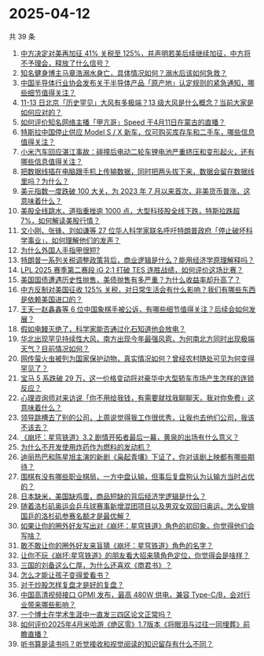 # 2025-04-12

共 39 条

<!-- BEGIN -->
<!-- 最后更新时间 Sat Apr 12 2025 03:27:40 GMT+0800 (China Standard Time) -->

1. [中方决定对美再加征 41% 关税至 125%，并声明若美后续继续加征，中方将不予理会，释放了什么信号？](https://www.zhihu.com/search?q=https%3A%2F%2Fapi.zhihu.com%2Fquestions%2F1894058190527771356)
1. [知名健身博主马章浩溺水身亡，具体情况如何？溺水后该如何急救？](https://www.zhihu.com/search?q=https%3A%2F%2Fapi.zhihu.com%2Fquestions%2F1894023322062254574)
1. [中国半导体行业协会发布关于半导体产品「原产地」认定规则的紧急通知，哪些细节值得关注？](https://www.zhihu.com/search?q=https%3A%2F%2Fapi.zhihu.com%2Fquestions%2F1894021580197159423)
1. [11-13 日北京「历史罕见」大风有多极端？13 级大风是什么概念？当前大家是如何应对的？](https://www.zhihu.com/search?q=https%3A%2F%2Fapi.zhihu.com%2Fquestions%2F1893728197494925157)
1. [如何评价知名网络主播「甲亢哥」Speed 于4月11日在蒙古的直播？](https://www.zhihu.com/search?q=https%3A%2F%2Fapi.zhihu.com%2Fquestions%2F1893981601970500598)
1. [特斯拉中国停止供应 Model S / X 新车，仅可购买库存车和二手车，哪些信息值得关注？](https://www.zhihu.com/search?q=https%3A%2F%2Fapi.zhihu.com%2Fquestions%2F1894001271545001491)
1. [小米汽车回应湛江事故：碰撞后电动二轮车锂电池严重挤压和变形起火，还有哪些信息值得关注？](https://www.zhihu.com/search?q=https%3A%2F%2Fapi.zhihu.com%2Fquestions%2F1894074069558724444)
1. [把数据线插在电脑跟手机上传输数据，同时把两头拔下来，数据会留在数据线里吗？为什么？](https://www.zhihu.com/search?q=https%3A%2F%2Fapi.zhihu.com%2Fquestions%2F1891047187741388897)
1. [美元指数一度跌破 100 大关，为 2023 年 7 月以来首次，非美货币普涨，这意味着什么？](https://www.zhihu.com/search?q=https%3A%2F%2Fapi.zhihu.com%2Fquestions%2F1893952498202568611)
1. [美股全线跳水，道指重挫逾 1000 点，大型科技股全线下跌，特斯拉跌超 7%，如何解读美股行情？](https://www.zhihu.com/search?q=https%3A%2F%2Fapi.zhihu.com%2Fquestions%2F1893792294466990782)
1. [文小刚、张锋、刘如谦等 27 位华人科学家联名呼吁特朗普政府「停止破坏科学事业」，如何理解他们的发声？](https://www.zhihu.com/search?q=https%3A%2F%2Fapi.zhihu.com%2Fquestions%2F1893312394773620732)
1. [为什么外国人手指甲很短?](https://www.zhihu.com/search?q=https%3A%2F%2Fapi.zhihu.com%2Fquestions%2F321966149)
1. [特朗普一系列关税调整政策背后，商业逻辑是什么？能用经济学原理解释吗？](https://www.zhihu.com/search?q=https%3A%2F%2Fapi.zhihu.com%2Fquestions%2F1893685228490421749)
1. [LPL 2025 赛季第二赛段 iG 2:1 打破 TES 连胜战绩，如何评价这场比赛？](https://www.zhihu.com/search?q=https%3A%2F%2Fapi.zhihu.com%2Fquestions%2F1894123924532465876)
1. [美国国债遭遇历史性抛售，美债抛售有多严重？为什么收益率却升高了？](https://www.zhihu.com/search?q=https%3A%2F%2Fapi.zhihu.com%2Fquestions%2F1894016636513642250)
1. [中方反制对美国征收 125% 关税，对日常生活会有什么影响？我们有哪些东西是依赖美国进口的？](https://www.zhihu.com/search?q=https%3A%2F%2Fapi.zhihu.com%2Fquestions%2F1893342200152159606)
1. [王天一赵鑫鑫等 6 位中国象棋手被公诉，有哪些细节值得关注？后续会如何发展？](https://www.zhihu.com/search?q=https%3A%2F%2Fapi.zhihu.com%2Fquestions%2F1894097097873126187)
1. [假如电鳗灭绝了，科学家能否通过化石知道他会放电？](https://www.zhihu.com/search?q=https%3A%2F%2Fapi.zhihu.com%2Fquestions%2F9097370358)
1. [华北出现罕见持续性大风，南方出现今年最强风雹，为何南北方同时出现极端天气？目前情况如何？](https://www.zhihu.com/search?q=https%3A%2F%2Fapi.zhihu.com%2Fquestions%2F1893710542578869436)
1. [网传萤火虫被列为国家保护动物，真实情况如何？曾经农村随处可见为何变得罕见了？](https://www.zhihu.com/search?q=https%3A%2F%2Fapi.zhihu.com%2Fquestions%2F1893062713376220512)
1. [宝马 5 系跌破 29 万，这一价格变动将对豪华中大型轿车市场产生怎样的连锁反应？](https://www.zhihu.com/search?q=https%3A%2F%2Fapi.zhihu.com%2Fquestions%2F1893351722736403219)
1. [心理咨询师对来访说「你不用给我钱，有需要就找我聊聊天，我对你免费」这意味着什么？](https://www.zhihu.com/search?q=https%3A%2F%2Fapi.zhihu.com%2Fquestions%2F1890137612611740839)
1. [领导跳槽去了别的公司，上周说觉得我工作很优秀，让我也去他们公司，我该不该去？](https://www.zhihu.com/search?q=https%3A%2F%2Fapi.zhihu.com%2Fquestions%2F1893579499100143868)
1. [《崩坏：星穹铁道》3.2 剧情开拓者最后一幕，黄泉的出场有什么意义？](https://www.zhihu.com/search?q=https%3A%2F%2Fapi.zhihu.com%2Fquestions%2F1893756946093416897)
1. [为什么不开发使用炸药作为燃料的发动机？](https://www.zhihu.com/search?q=https%3A%2F%2Fapi.zhihu.com%2Fquestions%2F330064762)
1. [迪丽热巴和陈星旭主演的新剧《枭起青壤》下证了，你对该剧上映都有哪些期待？](https://www.zhihu.com/search?q=https%3A%2F%2Fapi.zhihu.com%2Fquestions%2F1894028440635688788)
1. [围棋有没有哪些职业棋局，一方中盘认输，但事后复盘狗认为认输方当时占优的？](https://www.zhihu.com/search?q=https%3A%2F%2Fapi.zhihu.com%2Fquestions%2F594992209)
1. [日本缺米，美国缺鸡蛋，商品短缺的背后经济学逻辑是什么？](https://www.zhihu.com/search?q=https%3A%2F%2Fapi.zhihu.com%2Fquestions%2F1894024221597856479)
1. [随着洛杉矶奥运会乒乓球赛事新增混团项目以及男双女双回归奥运，怎么安排国乒的洛杉矶参赛名额才是最优解？](https://www.zhihu.com/search?q=https%3A%2F%2Fapi.zhihu.com%2Fquestions%2F1893740086304174184)
1. [如果让你的圈外好友写出对《崩坏：星穹铁道》角色的初印象，你觉得他们会写啥？](https://www.zhihu.com/search?q=https%3A%2F%2Fapi.zhihu.com%2Fquestions%2F1892538035217888167)
1. [敢不敢让你的圈外好友来盲猜《崩坏：星穹铁道》角色的名字？](https://www.zhihu.com/search?q=https%3A%2F%2Fapi.zhihu.com%2Fquestions%2F1892538035201081587)
1. [让你不玩《崩坏:星穹铁道》的朋友看大招来猜角色定位，你觉得会是啥样？](https://www.zhihu.com/search?q=https%3A%2F%2Fapi.zhihu.com%2Fquestions%2F1892538035473728943)
1. [三国的刘备这么仁厚，为什么还喜欢《商君书》？](https://www.zhihu.com/search?q=https%3A%2F%2Fapi.zhihu.com%2Fquestions%2F15292652229)
1. [怎么才能让孩子变得爱看书？](https://www.zhihu.com/search?q=https%3A%2F%2Fapi.zhihu.com%2Fquestions%2F661043751)
1. [对于炒股怎样复盘才是好的复盘？](https://www.zhihu.com/search?q=https%3A%2F%2Fapi.zhihu.com%2Fquestions%2F28839917)
1. [中国高清视频接口 GPMI 发布，最高 480W 供电，兼容 Type-C/B，会对行业带来哪些影响？](https://www.zhihu.com/search?q=https%3A%2F%2Fapi.zhihu.com%2Fquestions%2F1891084973261418834)
1. [一个博士在学术生涯中一直发三四区论文正常吗？](https://www.zhihu.com/search?q=https%3A%2F%2Fapi.zhihu.com%2Fquestions%2F1892537807748178211)
1. [如何评价2025年4月米哈游《绝区零》1.7版本《将眼泪与过往一同埋葬》前瞻直播？](https://www.zhihu.com/search?q=https%3A%2F%2Fapi.zhihu.com%2Fquestions%2F1893716871255132057)
1. [听书算是读书吗？听觉接收和视觉阅读的知识留存有什么不同？](https://www.zhihu.com/search?q=https%3A%2F%2Fapi.zhihu.com%2Fquestions%2F1894014485783605279)

<!-- END -->
